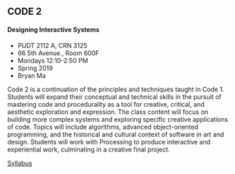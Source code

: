 ## CODE 2
#### Designing Interactive Systems

- PUDT 2112 A, CRN 3125
- 66 5th Avenue., Room 600F
- Mondays 12:10-2:50 PM
- Spring 2019
- Bryan Ma

Code 2 is a continuation of the principles and techniques taught in Code 1. Students will expand their conceptual and technical skills in the pursuit of mastering code and procedurality as a tool for creative, critical, and aesthetic exploration and expression. The class content will focus on building more complex systems and exploring specific creative applications of code. Topics will include algorithms, advanced object-oriented programming, and the historical and cultural context of software in art and design. Students will work with Processing to produce interactive and experiential work, culminating in a creative final project.

[Syllabus](https://docs.google.com/document/d/1SFDGy0x-xjnjG8WofHOZ4HY1pVq0Go6n3Zxj3XxMPrs/edit?usp=sharing)
